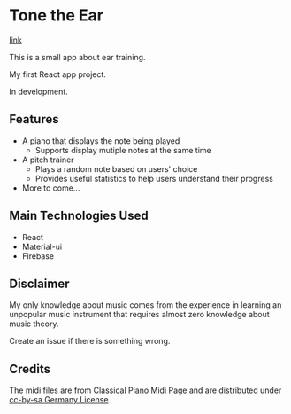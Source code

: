 # Tone the Ear

[link](https://demo-tone-the-ear.snowme34.com/)

This is a small app about ear training.

My first React app project.

In development.

## Features

* A piano that displays the note being played
  * Supports display mutiple notes at the same time
* A pitch trainer
  * Plays a random note based on users' choice
  * Provides useful statistics to help users understand their progress
* More to come...

## Main Technologies Used

* React
* Material-ui
* Firebase

## Disclaimer

My only knowledge about music comes
from the experience in learning an unpopular music
instrument that requires almost zero knowledge
about music theory.

Create an issue if there is something wrong.

## Credits

The midi files are from [Classical Piano Midi Page](http://www.piano-midi.de/copy.htm) and
are distributed under [cc-by-sa Germany License](https://creativecommons.org/licenses/by-sa/3.0/de/deed.en).